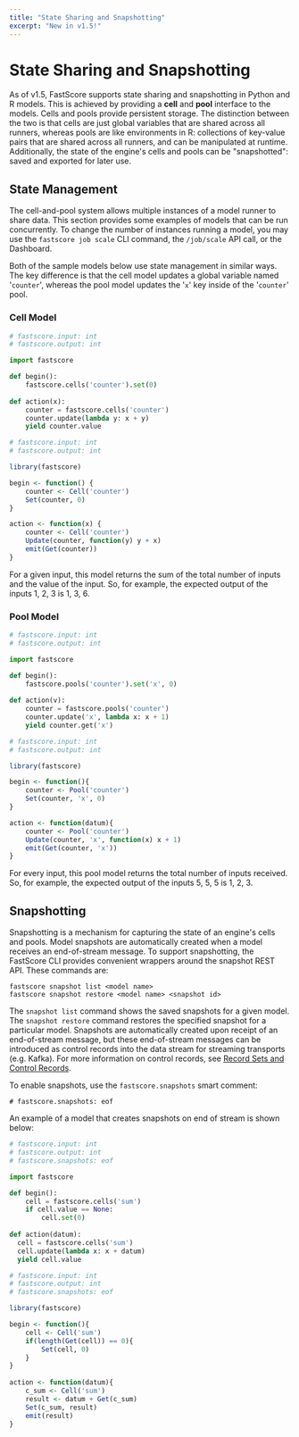 ```yaml
---
title: "State Sharing and Snapshotting"
excerpt: "New in v1.5!"
---
```

# State Sharing and Snapshotting

As of v1.5, FastScore supports state sharing and snapshotting in Python and R models. This is achieved by providing a **cell** and **pool** interface to the models. Cells and pools provide persistent storage. The distinction between the two is that cells are just global variables that are shared across all runners, whereas pools are like environments in R: collections of key-value pairs that are shared across all runners, and can be manipulated at runtime. Additionally, the state of the engine's cells and pools can be "snapshotted": saved and exported for later use. 

## State Management

The cell-and-pool system allows multiple instances of a model runner to share data. This section provides some examples of models that can be run concurrently. To change the number of instances running a model, you may use the `fastscore job scale` CLI command, the `/job/scale` API call, or the Dashboard.

Both of the sample models below use state management in similar ways. The key difference is that the cell model updates a global variable named '`counter`', whereas the pool model updates the '`x`' key inside of the '`counter`' pool.

### Cell Model

``` python
# fastscore.input: int
# fastscore.output: int

import fastscore

def begin():
    fastscore.cells('counter').set(0)
    
def action(x):
    counter = fastscore.cells('counter')
    counter.update(lambda y: x + y)
    yield counter.value
```

``` r
# fastscore.input: int
# fastscore.output: int

library(fastscore)

begin <- function() {
    counter <- Cell('counter')
    Set(counter, 0)
}

action <- function(x) {
    counter <- Cell('counter')
    Update(counter, function(y) y + x)
    emit(Get(counter))
}
```

For a given input, this model returns the sum of the total number of inputs and the value of the input. So, for example, the expected output of the inputs 1, 2, 3 is 1, 3, 6. 

### Pool Model
``` python
# fastscore.input: int
# fastscore.output: int

import fastscore

def begin():
    fastscore.pools('counter').set('x', 0)
    
def action(v):
    counter = fastscore.pools('counter')
    counter.update('x', lambda x: x + 1)
    yield counter.get('x')
```

``` r
# fastscore.input: int
# fastscore.output: int

library(fastscore)

begin <- function(){
    counter <- Pool('counter')
    Set(counter, 'x', 0)
}

action <- function(datum){
    counter <- Pool('counter')
    Update(counter, 'x', function(x) x + 1)
    emit(Get(counter, 'x'))
}
```

For every input, this pool model returns the total number of inputs received. So, for example, the expected output of the inputs 5, 5, 5 is 1, 2, 3. 

## Snapshotting

Snapshotting is a mechanism for capturing the state of an engine's cells and pools. Model snapshots are automatically created when a model receives an end-of-stream message. To support snapshotting, the FastScore CLI provides convenient wrappers around the snapshot REST API. These commands are:
```
fastscore snapshot list <model name>
fastscore snapshot restore <model name> <snapshot id>
```

The `snapshot list` command shows the saved snapshots for a given model. The `snapshot restore` command restores the specified snapshot for a particular model. Snapshots are automatically created upon receipt of an end-of-stream message, but these end-of-stream messages can be introduced as control records into the data stream for streaming transports (e.g. Kafka). For more information on control records, see [Record Sets and Control Records](doc:record-sets). 

To enable snapshots, use the `fastscore.snapshots` smart comment:
```
# fastscore.snapshots: eof
```

An example of a model that creates snapshots on end of stream is shown below:
``` python
# fastscore.input: int
# fastscore.output: int
# fastscore.snapshots: eof

import fastscore

def begin():
    cell = fastscore.cells('sum')
    if cell.value == None:
        cell.set(0)
        
def action(datum):
  cell = fastscore.cells('sum')
  cell.update(lambda x: x + datum)
  yield cell.value
```

``` r
# fastscore.input: int
# fastscore.output: int
# fastscore.snapshots: eof

library(fastscore)

begin <- function(){
    cell <- Cell('sum')
    if(length(Get(cell)) == 0){
        Set(cell, 0)
    }
}    
    
action <- function(datum){
    c_sum <- Cell('sum')
    result <- datum + Get(c_sum)
    Set(c_sum, result)
    emit(result)
}
```